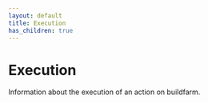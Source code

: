 ```yaml
---
layout: default
title: Execution
has_children: true
---
```


# Execution

Information about the execution of an action on buildfarm.